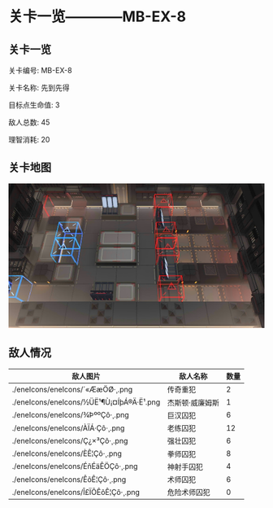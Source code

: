 # 关卡一览————MB-EX-8


## 关卡一览

关卡编号: MB-EX-8

关卡名称: 先到先得

目标点生命值: 3

敌人总数: 45

理智消耗: 20


## 关卡地图
![MB-EX-8](./oprMap/MB-EX-8.png)

## 敌人情况

| 敌人图片 | 敌人名称 | 数量  |
|---------|-----|-----|
| ./eneIcons/eneIcons/´«ÆæÖØ·¸.png| 传奇重犯  |   2  |
| ./eneIcons/eneIcons/½ÜË¹¶Ù¡¤ÍþÁ®Ä·Ë¹.png| 杰斯顿·威廉姆斯  |   1  |
| ./eneIcons/eneIcons/¾ÞººÇô·¸.png| 巨汉囚犯  |   6  |
| ./eneIcons/eneIcons/ÀÏÁ·Çô·¸.png| 老练囚犯  |   12  |
| ./eneIcons/eneIcons/Ç¿×³Çô·¸.png| 强壮囚犯  |   6  |
| ./eneIcons/eneIcons/È­Ê¦Çô·¸.png| 拳师囚犯  |   8  |
| ./eneIcons/eneIcons/ÉñÉäÊÖÇô·¸.png| 神射手囚犯  |   4  |
| ./eneIcons/eneIcons/ÊõÊ¦Çô·¸.png| 术师囚犯  |   6  |
| ./eneIcons/eneIcons/Î£ÏÕÊõÊ¦Çô·¸.png| 危险术师囚犯  |   0  |
